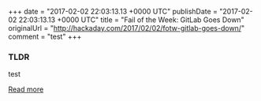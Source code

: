 +++
date = "2017-02-02 22:03:13.13 +0000 UTC"
publishDate = "2017-02-02 22:03:13.13 +0000 UTC"
title = "Fail of the Week: GitLab Goes Down"
originalUrl = "http://hackaday.com/2017/02/02/fotw-gitlab-goes-down/"
comment = "test"
+++

### TLDR

test

[Read more](http://hackaday.com/2017/02/02/fotw-gitlab-goes-down/)
